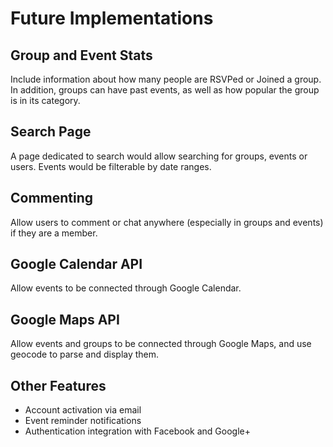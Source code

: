 # Future Implementations


## Group and Event Stats

Include information about how many people are RSVPed or Joined a group. In addition, groups can have past events, as well as how popular the group is in its category.

## Search Page

A page dedicated to search would allow searching for groups, events or users. Events would be filterable by date ranges.

## Commenting

Allow users to comment or chat anywhere (especially in groups and events) if they are a member.

## Google Calendar API

Allow events to be connected through Google Calendar.

## Google Maps API

Allow events and groups to be connected through Google Maps, and use geocode to parse and display them.

## Other Features

- Account activation via email
- Event reminder notifications
- Authentication integration with Facebook and Google+
